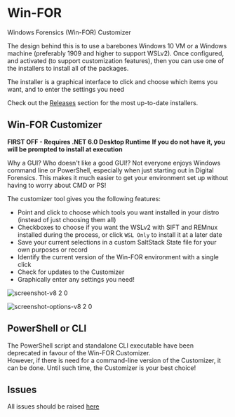 # Win-FOR

Windows Forensics (Win-FOR) Customizer

The design behind this is to use a barebones Windows 10 VM or a Windows machine (preferably 1909 and higher to support WSLv2).
Once configured, and activated (to support customization features), then you can use one of the installers to
install all of the packages.  

The installer is a graphical interface to click and choose which items you want, and to enter the settings you need

Check out the [Releases](https://github.com/digitalsleuth/WIN-FOR/releases) section for the most up-to-date installers.

## Win-FOR Customizer

**FIRST OFF - Requires .NET 6.0 Desktop Runtime**
**If you do not have it, you will be prompted to install at execution**

Why a GUI? Who doesn't like a good GUI!?
Not everyone enjoys Windows command line or PowerShell, especially when just starting out in Digital Forensics.
This makes it much easier to get your environment set up without having to worry about CMD or PS!

The customizer tool gives you the following features:

- Point and click to choose which tools you want installed in your distro (instead of just choosing them all)
- Checkboxes to choose if you want the WSLv2 with SIFT and REMnux installed during the process, or click `WSL Only` to install it at a later date
- Save your current selections in a custom SaltStack State file for your own purposes or record
- Identify the current version of the Win-FOR environment with a single click
- Check for updates to the Customizer
- Graphically enter any settings you need!

![screenshot-v8 2 0](https://github.com/digitalsleuth/WIN-FOR/raw/main/images/screenshot-v8.2.0.png)

![screenshot-options-v8 2 0](https://github.com/digitalsleuth/WIN-FOR/raw/main/images/screenshot-options-v8.2.0.png)


## PowerShell or CLI

The PowerShell script and standalone CLI executable have been deprecated in favour of the Win-FOR Customizer.  
However, if there is need for a command-line version of the Customizer, it can be done. Until such time, the Customizer is your best choice!

## Issues

All issues should be raised [here](https://github.com/digitalsleuth/WIN-FOR/Issues)
